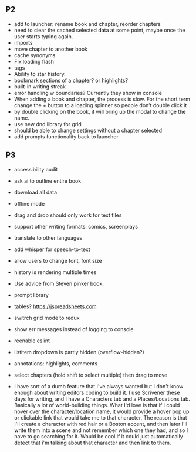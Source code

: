 ## P2
- add to launcher: rename book and chapter, reorder chapters
- need to clear the cached selected data at some point, maybe once the user starts typing again.
- imports
- move chapter to another book
- cache synonyms
- Fix loading flash
- tags
- Ability to star history.
- bookmark sections of a chapter? or highlights?
- built-in writing streak
- error handling w boundaries? Currently they show in console
- When adding a book and chapter, the process is slow. For the short term change the + button to a loading spinner so people don’t double click it
- by double clicking on the book, it will bring up the modal to change the name.
- use new dnd library for grid
- should be able to change settings without a chapter selected
- add prompts functionality back to launcher

## P3

- accessibility audit
- ask ai to outline entire book
- download all data
- offline mode
- drag and drop should only work for text files
- support other writing formats: comics, screenplays
- translate to other languages
- add whisper for speech-to-text
- allow users to change font, font size
- history is rendering multiple times

- Use advice from Steven pinker book.
- prompt library
- tables? https://jspreadsheets.com
- switrch grid mode to redux
- show err messages instead of logging to console
- reenable eslint
- listitem dropdown is partly hidden (overflow-hidden?)
- annotations: highlights, comments
- select chapters (hold shift to select multiple) then drag to move


- I have sort of a dumb feature that I've always wanted but I don't know enough about writing editors coding to build it. I use Scrivener these days for writing, and I have a Characters tab and a Places/Locations tab. Basically a lot of world-building things. What I'd love is that if I could hover over the character/location name, it would provide a hover pop up or clickable link that would take me to that character. The reason is that I'll create a character with red hair or a Boston accent, and then later I'll write them into a scene and not remember which one they had, and so I have to go searching for it. Would be cool if it could just automatically detect that i'm talking about that character and then link to them.
